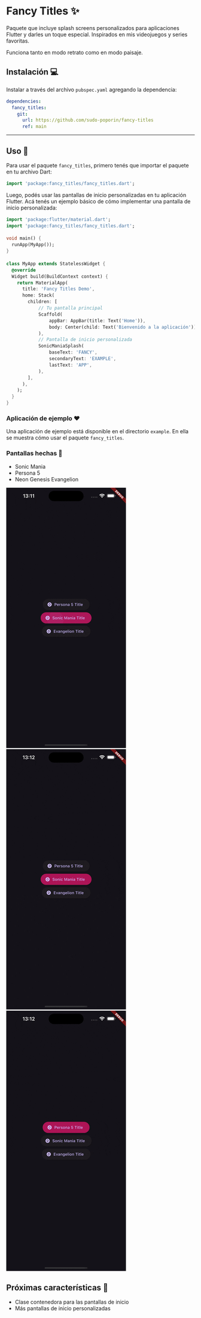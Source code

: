 # Fancy Titles ✨

Paquete que incluye splash screens personalizados para aplicaciones Flutter y darles un toque especial. Inspirados en mis videojuegos y series favoritas.

Funciona tanto en modo retrato como en modo paisaje.

## Instalación 💻

Instalar a través del archivo `pubspec.yaml` agregando la dependencia:

```yaml
dependencies:
  fancy_titles:
    git:
      url: https://github.com/sudo-poporin/fancy-titles
      ref: main
```

---

## Uso 📖

Para usar el paquete `fancy_titles`, primero tenés que importar el paquete en tu archivo Dart:

```dart
import 'package:fancy_titles/fancy_titles.dart';
```

Luego, podés usar las pantallas de inicio personalizadas en tu aplicación Flutter. Acá tenés un ejemplo básico de cómo implementar una pantalla de inicio personalizada:

```dart
import 'package:flutter/material.dart';
import 'package:fancy_titles/fancy_titles.dart';

void main() {
  runApp(MyApp());
}

class MyApp extends StatelessWidget {
  @override
  Widget build(BuildContext context) {
    return MaterialApp(
      title: 'Fancy Titles Demo',
      home: Stack(
        children: [
            // Tu pantalla principal
            Scaffold(
                appBar: AppBar(title: Text('Home')),
                body: Center(child: Text('Bienvenido a la aplicación')),
            ),
            // Pantalla de inicio personalizada
            SonicManiaSplash(
                baseText: 'FANCY',
                secondaryText: 'EXAMPLE',
                lastText: 'APP',
            ),
        ],
      ),
    );
  }
}
```

### Aplicación de ejemplo ❤️

Una aplicación de ejemplo está disponible en el directorio `example`. En ella se muestra cómo usar el paquete `fancy_titles`.

### Pantallas hechas 📸

- Sonic Mania
- Persona 5
- Neon Genesis Evangelion

![Sonic Mania](docs/images/sonic-mania-portrait.gif) ![Persona 5](docs/images/persona5-portrait.gif) ![Neon Genesis Evangelion](docs/images/evangelion-portrait.gif)

## Próximas características 🚀

- Clase contenedora para las pantallas de inicio
- Más pantallas de inicio personalizadas
